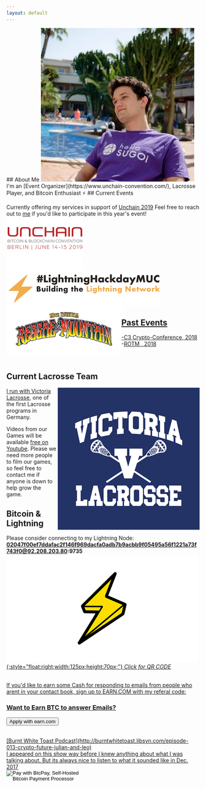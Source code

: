 ```yaml
---
layout: default
---
```

<link rel="shortcut icon" type="image/x-icon" href="http://juized.github.io/juicelightning/favicon.ico">
<title> Julian Ritz-Barr </title>
## About Me

<img class="profile-picture" alt= "profile_pic" src="Twitter_pic.jpg">
I'm an [Event Organizer](https://www.unchain-convention.com/), Lacrosse Player, and Bitcoin Enthusiast ⚡
## Current Events

Currently offering my services in support of [Unchain 2019](https://www.unchain-convention.com/)
Feel free to reach out to [me](mailto:julian@unchain-convention.com) if you'd like to participate in this year's event!<br>
<a href= "https://www.unchain-convention.com/"><img src= "Unchain_logo.png" alt="Unchain_logo" alt= "Unchain_logo" style= "width:200px;height:142px"><a href="https://lightninghackday.fulmo.org/" rel="home"><img src= "Lightninghackday-Logo-dark-MUC.png" style= "float:center;width:400px;height:86px" alt= "#LightningHackday" class="light-logo"><a href="https://www.reggaeonthemountain.com/"><img src= "ROTM19_Poster.png" alt= "ROTM19_Poster" style= "float:left;width:300px;height:126px">
## Past Events
-[C3 Crypto-Conference, 2018](https://crypto-conference.com/2-days-ecosystem-building-c3/)<br>
-[ROTM , 2018](https://www.facebook.com/events/the-topanga-community-center/reggae-on-the-mountain-2018-9th-annual-la-reggae-fest/950326008454772/)
<br>
<br>
<br>
## Current Lacrosse Team
<a href= "http://www.victoria-lacrosse.com/">
<img class="profile-picture" src="victoria_logo.png" alt= "victoria_logo" style= "float:right">

I run with [Victoria Lacrosse](http://www.victoria-lacrosse.com/), one of the first Lacrosse programs in Germany.

Videos from our Games will be available [free on Youtube](https://www.youtube.com/playlist?list=PLQ56Yiu6lEaxIPm9-GB5M393CmtYRZFGY). Please we need more people to film our games, so feel free to contact me if anyone is down to help grow the game.

## Bitcoin & Lightning

Please consider connecting to my Lightning Node:
<b>02047f00ef7ddafac2f146f969dacfa0adb7b9acbb9f05495a56f1221a73f743f0@92.208.203.80:9735</b>
<a href= "http://juized.github.io/juicelightning/qrcode.png">
![lightning-bolt](lightning-bolt.png){:style="float:right;width:125px;height:70px;"}
*Click for QR CODE*

<!-- Beginning of tippin.me Button -->
<div id="tippin-button" data-dest="Btc_anyone"></div>
<script src="https://tippin.me/buttons/tip.js" type="text/javascript"></script>
<!-- End of tippin.me Button -->
<br>
If you'd like to earn some Cash for responding to emails from people who arent in your contact book, sign up to EARN.COM with my referal code:<br>
<div class="col-lg-4 col-md-5 col-sm-5 col-xs-12">
<h3>Want to Earn BTC to answer Emails?</h3>
<p>
<button type="button" class="btn btn-success" onclick="location.href='https://earn.com/juized/referral/?a=f5l0ns62aauieip2'">Apply with earn.com</button>
</p>
<br>
[Burnt White Toast Podcast](http://burntwhitetoast.libsyn.com/episode-013-crypto-future-julian-and-leo) <br> I appeared on this show way before I knew anything about what I was talking about. But its always nice to listen to what it sounded like in Dec. 2017

<form method="POST" action="https://mainnet.demo.btcpayserver.org/api/v1/invoices">
    <input type="hidden" name="storeId" value="AFrfoppgpwuVWwdRn27XukApRgGhGHeWrvgcB8yG4RBD" />
    <input type="hidden" name="price" value="6" />
    <input type="hidden" name="currency" value="USD" />
    <input type="hidden" name="checkoutDesc" value="Buy me a Beer" />
    <input type="image" src="https://mainnet.demo.btcpayserver.org/img/paybutton/pay.png" name="submit" style="width:209px" alt="Pay with BtcPay, Self-Hosted Bitcoin Payment Processor">
</form>
